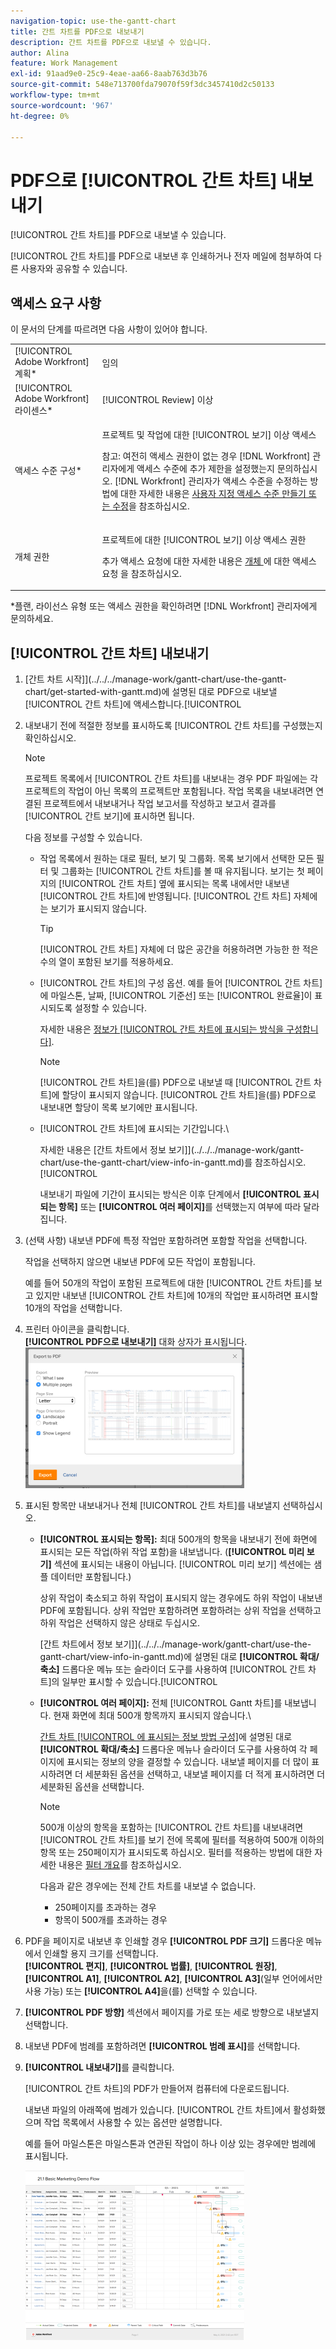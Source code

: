 ```yaml
---
navigation-topic: use-the-gantt-chart
title: 간트 차트를 PDF으로 내보내기
description: 간트 차트를 PDF으로 내보낼 수 있습니다.
author: Alina
feature: Work Management
exl-id: 91aad9e0-25c9-4eae-aa66-8aab763d3b76
source-git-commit: 548e713700fda79070f59f3dc3457410d2c50133
workflow-type: tm+mt
source-wordcount: '967'
ht-degree: 0%

---
```


# PDF으로 [!UICONTROL 간트 차트] 내보내기

[!UICONTROL 간트 차트]를 PDF으로 내보낼 수 있습니다.

[!UICONTROL 간트 차트]를 PDF으로 내보낸 후 인쇄하거나 전자 메일에 첨부하여 다른 사용자와 공유할 수 있습니다.

## 액세스 요구 사항

이 문서의 단계를 따르려면 다음 사항이 있어야 합니다.

<table style="table-layout:auto"> 
 <col> 
 <col> 
 <tbody> 
  <tr> 
   <td role="rowheader">[!UICONTROL Adobe Workfront] 계획*</td> 
   <td> <p>임의 </p> </td> 
  </tr> 
  <tr> 
   <td role="rowheader">[!UICONTROL Adobe Workfront] 라이센스*</td> 
   <td> <p>[!UICONTROL Review] 이상</p> </td> 
  </tr> 
  <tr> 
   <td role="rowheader">액세스 수준 구성*</td> 
   <td> <p>프로젝트 및 작업에 대한 [!UICONTROL 보기] 이상 액세스</p> <p>참고: 여전히 액세스 권한이 없는 경우 [!DNL Workfront] 관리자에게 액세스 수준에 추가 제한을 설정했는지 문의하십시오. [!DNL Workfront] 관리자가 액세스 수준을 수정하는 방법에 대한 자세한 내용은 <a href="../../../administration-and-setup/add-users/configure-and-grant-access/create-modify-access-levels.md" class="MCXref xref">사용자 지정 액세스 수준 만들기 또는 수정</a>을 참조하십시오.</p> </td> 
  </tr> 
  <tr> 
   <td role="rowheader">개체 권한</td> 
   <td> <p>프로젝트에 대한 [!UICONTROL 보기] 이상 액세스 권한</p> <p>추가 액세스 요청에 대한 자세한 내용은 <a href="../../../workfront-basics/grant-and-request-access-to-objects/request-access.md" class="MCXref xref">개체 </a>에 대한 액세스 요청 을 참조하십시오.</p> </td> 
  </tr> 
 </tbody> 
</table>

&#42;플랜, 라이선스 유형 또는 액세스 권한을 확인하려면 [!DNL Workfront] 관리자에게 문의하세요.

## [!UICONTROL 간트 차트] 내보내기

1. [간트 차트 시작]](../../../manage-work/gantt-chart/use-the-gantt-chart/get-started-with-gantt.md)에 설명된 대로 PDF으로 내보낼 [!UICONTROL 간트 차트]에 액세스합니다.[!UICONTROL 
1. 내보내기 전에 적절한 정보를 표시하도록 [!UICONTROL 간트 차트]를 구성했는지 확인하십시오.

   >[!NOTE]
   >
   >프로젝트 목록에서 [!UICONTROL 간트 차트]를 내보내는 경우 PDF 파일에는 각 프로젝트의 작업이 아닌 목록의 프로젝트만 포함됩니다. 작업 목록을 내보내려면 연결된 프로젝트에서 내보내거나 작업 보고서를 작성하고 보고서 결과를 [!UICONTROL 간트 보기]에 표시하면 됩니다.

   다음 정보를 구성할 수 있습니다.

   * 작업 목록에서 원하는 대로 필터, 보기 및 그룹화. 목록 보기에서 선택한 모든 필터 및 그룹화는 [!UICONTROL 간트 차트]를 볼 때 유지됩니다. 보기는 첫 페이지의 [!UICONTROL 간트 차트] 옆에 표시되는 목록 내에서만 내보낸 [!UICONTROL 간트 차트]에 반영됩니다. [!UICONTROL 간트 차트] 자체에는 보기가 표시되지 않습니다.

     >[!TIP]
     >
     >[!UICONTROL 간트 차트] 자체에 더 많은 공간을 허용하려면 가능한 한 적은 수의 열이 포함된 보기를 적용하세요.

   * [!UICONTROL 간트 차트]의 구성 옵션. 예를 들어 [!UICONTROL 간트 차트]에 마일스톤, 날짜, [!UICONTROL 기준선] 또는 [!UICONTROL 완료율]이 표시되도록 설정할 수 있습니다.

     자세한 내용은   [정보가 [!UICONTROL 간트 차트에 표시되는 방식을 구성합니다]](../../../manage-work/gantt-chart/use-the-gantt-chart/configure-info-on-gantt-chart.md).

     >[!NOTE]
     >
     > [!UICONTROL 간트 차트]을(를) PDF으로 내보낼 때 [!UICONTROL 간트 차트]에 할당이 표시되지 않습니다. [!UICONTROL 간트 차트]을(를) PDF으로 내보내면 할당이 목록 보기에만 표시됩니다.

   * [!UICONTROL 간트 차트]에 표시되는 기간입니다.\

     자세한 내용은 [간트 차트에서 정보 보기]](../../../manage-work/gantt-chart/use-the-gantt-chart/view-info-in-gantt.md)를 참조하십시오.[!UICONTROL 

     내보내기 파일에 기간이 표시되는 방식은 이후 단계에서 **[!UICONTROL 표시되는 항목]** 또는 **[!UICONTROL 여러 페이지]**&#x200B;를 선택했는지 여부에 따라 달라집니다.

1. (선택 사항) 내보낸 PDF에 특정 작업만 포함하려면 포함할 작업을 선택합니다.

   작업을 선택하지 않으면 내보낸 PDF에 모든 작업이 포함됩니다.

   예를 들어 50개의 작업이 포함된 프로젝트에 대한 [!UICONTROL 간트 차트]를 보고 있지만 내보낸 [!UICONTROL 간트 차트]에 10개의 작업만 표시하려면 표시할 10개의 작업을 선택합니다.

1. 프린터 아이콘을 클릭합니다.\
   **[!UICONTROL PDF으로 내보내기]** 대화 상자가 표시됩니다.\
   ![exported_gantt_UI.png](assets/exported-gantt-ui-350x225.png)

1. 표시된 항목만 내보내거나 전체 [!UICONTROL 간트 차트]를 내보낼지 선택하십시오.

   * **[!UICONTROL 표시되는 항목]:** 최대 500개의 항목을 내보내기 전에 화면에 표시되는 모든 작업(하위 작업 포함)을 내보냅니다. (**[!UICONTROL 미리 보기]** 섹션에 표시되는 내용이 아닙니다. [!UICONTROL 미리 보기] 섹션에는 샘플 데이터만 포함됩니다.)

     상위 작업이 축소되고 하위 작업이 표시되지 않는 경우에도 하위 작업이 내보낸 PDF에 포함됩니다. 상위 작업만 포함하려면 포함하려는 상위 작업을 선택하고 하위 작업은 선택하지 않은 상태로 두십시오.

     [간트 차트에서 정보 보기]](../../../manage-work/gantt-chart/use-the-gantt-chart/view-info-in-gantt.md)에 설명된 대로 **[!UICONTROL 확대/축소]** 드롭다운 메뉴 또는 슬라이더 도구를 사용하여 [!UICONTROL 간트 차트]의 일부만 표시할 수 있습니다.[!UICONTROL 

   * **[!UICONTROL 여러 페이지]:** 전체 [!UICONTROL Gantt 차트]를 내보냅니다. 현재 화면에 최대 500개 항목까지 표시되지 않습니다.\

     [간트 차트 [!UICONTROL 에 표시되는 정보 방법 구성]](../../../manage-work/gantt-chart/use-the-gantt-chart/configure-info-on-gantt-chart.md)에 설명된 대로 **[!UICONTROL 확대/축소]** 드롭다운 메뉴나 슬라이더 도구를 사용하여 각 페이지에 표시되는 정보의 양을 결정할 수 있습니다. 내보낼 페이지를 더 많이 표시하려면 더 세분화된 옵션을 선택하고, 내보낼 페이지를 더 적게 표시하려면 더 세분화된 옵션을 선택합니다.

     >[!NOTE]
     >
     >500개 이상의 항목을 포함하는 [!UICONTROL 간트 차트]를 내보내려면 [!UICONTROL 간트 차트]를 보기 전에 목록에 필터를 적용하여 500개 이하의 항목 또는 250페이지가 표시되도록 하십시오. 필터를 적용하는 방법에 대한 자세한 내용은 [필터 개요](../../../reports-and-dashboards/reports/reporting-elements/filters-overview.md)를 참조하십시오.
     >
     >
     >다음과 같은 경우에는 전체 간트 차트를 내보낼 수 없습니다.
     >
     >   
     >   
     >   * 250페이지를 초과하는 경우
     >   * 항목이 500개를 초과하는 경우




1. PDF을 페이지로 내보낸 후 인쇄할 경우 **[!UICONTROL PDF 크기]** 드롭다운 메뉴에서 인쇄할 용지 크기를 선택합니다.\
   **[!UICONTROL 편지]**, **[!UICONTROL 법률]**, **[!UICONTROL 원장]**, **[!UICONTROL A1]**, **[!UICONTROL A2]**, **[!UICONTROL A3]**(일부 언어에서만 사용 가능) 또는 **[!UICONTROL A4]**&#x200B;을(를) 선택할 수 있습니다.
1. **[!UICONTROL PDF 방향]** 섹션에서 페이지를 가로 또는 세로 방향으로 내보낼지 선택합니다.
1. 내보낸 PDF에 범례를 포함하려면 **[!UICONTROL 범례 표시]**&#x200B;를 선택합니다.
1. **[!UICONTROL 내보내기]**&#x200B;를 클릭합니다.

   [!UICONTROL 간트 차트]의 PDF가 만들어져 컴퓨터에 다운로드됩니다.

   내보낸 파일의 아래쪽에 범례가 있습니다. [!UICONTROL 간트 차트]에서 활성화했으며 작업 목록에서 사용할 수 있는 옵션만 설명합니다.

   예를 들어 마일스톤은 마일스톤과 연관된 작업이 하나 이상 있는 경우에만 범례에 표시됩니다.

   ![gantt_chart_with_updated__limited__legend.png](assets/gantt-chart-with-updated--limited--legend-350x271.png)
